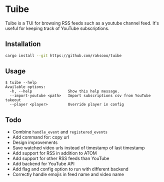 # Tuibe

Tuibe is a TUI for browsing RSS feeds such as a youtube channel feed. It's useful for keeping track
of YouTube subscriptions.

## Installation
```sh
cargo install --git https://github.com/raksooo/tuibe
```

## Usage
```
$ tuibe --help
Available options:
  -h, --help                Show this help message.
  --import-youtube <path>   Import subscriptions csv from YouTube takeout
  --player <player>         Override player in config
```

## Todo
- Combine `handle_event` and `registered_events`
- Add command for: copy url
- Design improvements
- Save watched video urls instead of timestamp of last timestamp
- Add support for RSS in addition to ATOM
- Add support for other RSS feeds than YouTube
- Add backend for YouTube API
- Add flag and config option to run with different backend
- Correctly handle emojis in feed name and video name

